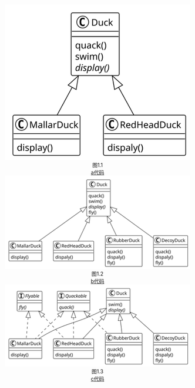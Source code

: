 <div align="center"><img src="./a/uml.svg"></div>
<div align="center">图1.1</div>
<div align="center"><a href="./a">a代码</a></div>

<div align="center"><img src="./b/uml.svg"></div>
<div align="center">图1.2</div>
<div align="center"><a href="./b">b代码</a></div>

<div align="center"><img src="./c/uml.svg"></div>
<div align="center">图1.3</div>
<div align="center"><a href="./c">c代码</a></div>
